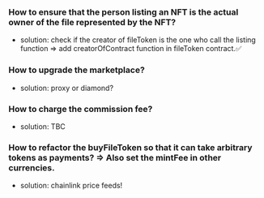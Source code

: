### How to ensure that the person listing an NFT is the actual owner of the file represented by the NFT?

- solution: check if the creator of fileToken is the one who call the listing function => add creatorOfContract function in fileToken contract.✅

### How to upgrade the marketplace?

- solution: proxy or diamond?

### How to charge the commission fee?

- solution: TBC

### How to refactor the buyFileToken so that it can take arbitrary tokens as payments? => Also set the mintFee in other currencies.

- solution: chainlink price feeds!